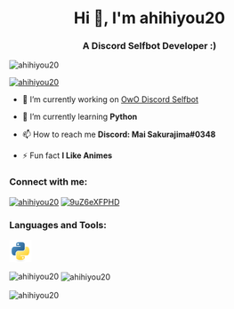 <h1 align="center">Hi 👋, I'm ahihiyou20</h1>
<h3 align="center">A Discord Selfbot Developer :)</h3>

<p align="left"> <img src="https://komarev.com/ghpvc/?username=ahihiyou20&label=Profile%20views&color=0e75b6&style=flat" alt="ahihiyou20" /> </p>

<p align="left"> <a href="https://github.com/ryo-ma/github-profile-trophy"><img src="https://github-profile-trophy.vercel.app/?username=ahihiyou20" alt="ahihiyou20" /></a> </p>

- 🔭 I’m currently working on [OwO Discord Selfbot](https://github.com/ahihiyou20/discord-selfbot-owo-bot)

- 🌱 I’m currently learning **Python**

- 📫 How to reach me **Discord: Mai Sakurajima#0348**

- ⚡ Fun fact **I Like Animes**

<h3 align="left">Connect with me:</h3>
<p align="left">
<a href="https://www.youtube.com/c/ahihiyou20" target="blank"><img align="center" src="https://raw.githubusercontent.com/rahuldkjain/github-profile-readme-generator/master/src/images/icons/Social/youtube.svg" alt="ahihiyou20" height="30" width="40" /></a>
<a href="https://discord.gg/9uZ6eXFPHD" target="blank"><img align="center" src="https://raw.githubusercontent.com/rahuldkjain/github-profile-readme-generator/master/src/images/icons/Social/discord.svg" alt="9uZ6eXFPHD" height="30" width="40" /></a>
</p>

<h3 align="left">Languages and Tools:</h3>
<p align="left"> <a href="https://www.python.org" target="_blank" rel="noreferrer"> <img src="https://raw.githubusercontent.com/devicons/devicon/master/icons/python/python-original.svg" alt="python" width="40" height="40"/> </a> </p>

<p><img align="left" src="https://github-readme-stats.vercel.app/api/top-langs?username=ahihiyou20&show_icons=true&locale=en&layout=compact" alt="ahihiyou20" /></p>

<p>&nbsp;<img align="center" src="https://github-readme-stats.vercel.app/api?username=ahihiyou20&show_icons=true&locale=en" alt="ahihiyou20" /></p>

<p><img align="center" src="https://github-readme-streak-stats.herokuapp.com/?user=ahihiyou20&" alt="ahihiyou20" /></p>
